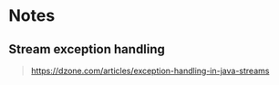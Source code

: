 # Notes

## Stream exception handling

> https://dzone.com/articles/exception-handling-in-java-streams

